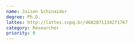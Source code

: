 ```yaml
---
name: Jaison Schinaider
degree: Ph.D.
lattes: http://lattes.cnpq.br/4682871134271767
category: Researcher
priority: 0
---
```

